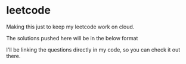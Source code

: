# leetcode
Making this just to keep my leetcode work on cloud. 

The solutions pushed here will be in the below format

I'll be linking the questions directly in my code, so you can check it out there.

